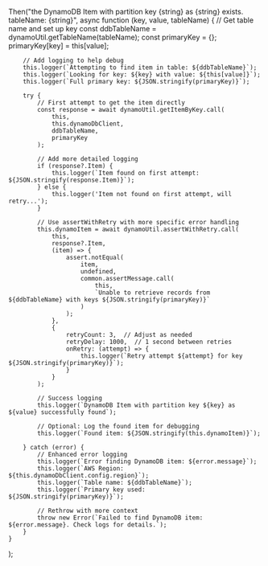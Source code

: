 Then("the DynamoDB Item with partition key {string} as {string} exists. tableName: {string}", 
    async function (key, value, tableName) {
        // Get table name and set up key
        const ddbTableName = dynamoUtil.getTableName(tableName);
        const primaryKey = {};
        primaryKey[key] = this[value];

        // Add logging to help debug
        this.logger(`Attempting to find item in table: ${ddbTableName}`);
        this.logger(`Looking for key: ${key} with value: ${this[value]}`);
        this.logger(`Full primary key: ${JSON.stringify(primaryKey)}`);

        try {
            // First attempt to get the item directly
            const response = await dynamoUtil.getItemByKey.call(
                this,
                this.dynamoDbClient,
                ddbTableName,
                primaryKey
            );

            // Add more detailed logging
            if (response?.Item) {
                this.logger(`Item found on first attempt: ${JSON.stringify(response.Item)}`);
            } else {
                this.logger('Item not found on first attempt, will retry...');
            }

            // Use assertWithRetry with more specific error handling
            this.dynamoItem = await dynamoUtil.assertWithRetry.call(
                this,
                response?.Item,
                (item) => {
                    assert.notEqual(
                        item,
                        undefined,
                        common.assertMessage.call(
                            this,
                            `Unable to retrieve records from ${ddbTableName} with keys ${JSON.stringify(primaryKey)}`
                        )
                    );
                },
                {
                    retryCount: 3,  // Adjust as needed
                    retryDelay: 1000,  // 1 second between retries
                    onRetry: (attempt) => {
                        this.logger(`Retry attempt ${attempt} for key ${JSON.stringify(primaryKey)}`);
                    }
                }
            );

            // Success logging
            this.logger(`DynamoDB Item with partition key ${key} as ${value} successfully found`);
            
            // Optional: Log the found item for debugging
            this.logger(`Found item: ${JSON.stringify(this.dynamoItem)}`);

        } catch (error) {
            // Enhanced error logging
            this.logger(`Error finding DynamoDB item: ${error.message}`);
            this.logger(`AWS Region: ${this.dynamoDbClient.config.region}`);
            this.logger(`Table name: ${ddbTableName}`);
            this.logger(`Primary key used: ${JSON.stringify(primaryKey)}`);
            
            // Rethrow with more context
            throw new Error(`Failed to find DynamoDB item: ${error.message}. Check logs for details.`);
        }
    }
);
